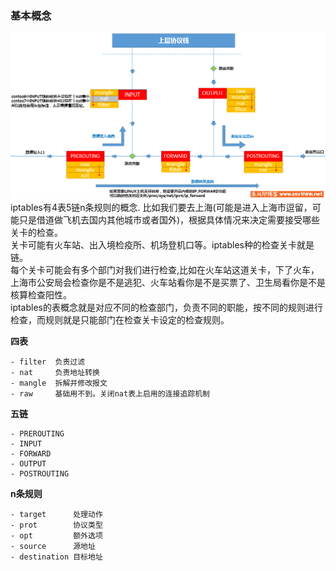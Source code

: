 ### 基本概念
![](./iptables.png)
iptables有4表5链n条规则的概念.
比如我们要去上海(可能是进入上海市逗留，可能只是借道做飞机去国内其他城市或者国外)，根据具体情况来决定需要接受哪些关卡的检查。<br>
关卡可能有火车站、出入境检疫所、机场登机口等。iptables种的检查关卡就是链。<br>
每个关卡可能会有多个部门对我们进行检查,比如在火车站这道关卡，下了火车，上海市公安局会检查你是不是逃犯、火车站看你是不是买票了、卫生局看你是不是核算检查阳性。<br>
iptables的表概念就是对应不同的检查部门，负责不同的职能，按不同的规则进行检查，而规则就是只能部门在检查关卡设定的检查规则。

**四表**
```
- filter  负责过滤
- nat     负责地址转换
- mangle  拆解并修改报文
- raw     基础用不到。关闭nat表上启用的连接追踪机制
```
**五链**
```
- PREROUTING
- INPUT
- FORWARD
- OUTPUT
- POSTROUTING
```
**n条规则**
```
- target      处理动作
- prot        协议类型
- opt         额外选项
- source      源地址
- destination 目标地址
```
